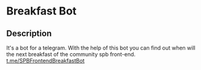 # Breakfast Bot

## Description

It's a bot for a telegram. With the help of this bot you can find out when will the next breakfast of the community spb front-end.
[t.me/SPBFrontendBreakfastBot](http://t.me/SPBFrontendBreakfastBot)
